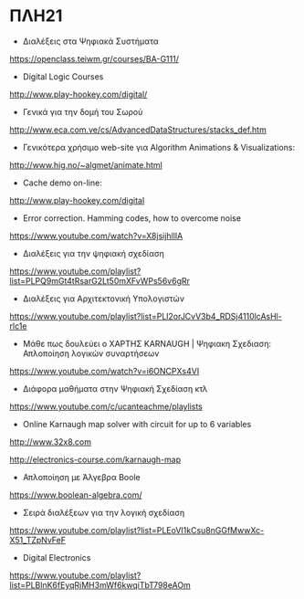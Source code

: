 # ΠΛΗ21

- Διαλέξεις στα Ψηφιακά Συστήματα 

https://openclass.teiwm.gr/courses/BA-G111/

- Digital Logic Courses 

http://www.play-hookey.com/digital/

- Γενικά για την δομή του Σωρού

http://www.eca.com.ve/cs/AdvancedDataStructures/stacks_def.htm

- Γενικότερα χρήσιμο web-site για Algorithm Animations & Visualizations:

http://www.hig.no/~algmet/animate.html

- Cache demo on-line:

http://www.play-hookey.com/digital

- Error correction. Hamming codes, how to overcome noise

https://www.youtube.com/watch?v=X8jsijhllIA

- Διαλέξεις για την ψηφιακή σχεδίαση

https://www.youtube.com/playlist?list=PLPQ9mGt4tRsarG2Lt50mXFvWPs56v6gRr

- Διαλέξεις για Αρχιτεκτονική Υπολογιστών

https://www.youtube.com/playlist?list=PLl2orJCvV3b4_RDSj4110lcAsHl-rlc1e

- Μάθε πως δουλεύει ο ΧΑΡΤΗΣ KARNAUGH | Ψηφιακη Σχεδιαση: Απλοποίηση λογικών συναρτήσεων

https://www.youtube.com/watch?v=i6ONCPXs4VI

- Διάφορα μαθήματα στην Ψηφιακή Σχεδίαση κτλ

https://www.youtube.com/c/ucanteachme/playlists

- Online Karnaugh map solver with circuit for up to 6 variables

http://www.32x8.com

http://electronics-course.com/karnaugh-map

- Απλοποίηση με Άλγεβρα Boole

https://www.boolean-algebra.com/

- Σειρά διαλέξεων για την λογική σχεδίαση

https://www.youtube.com/playlist?list=PLEoVI1kCsu8nGGfMwwXc-X51_TZpNvFeF

- Digital Electronics

https://www.youtube.com/playlist?list=PLBlnK6fEyqRjMH3mWf6kwqiTbT798eAOm
